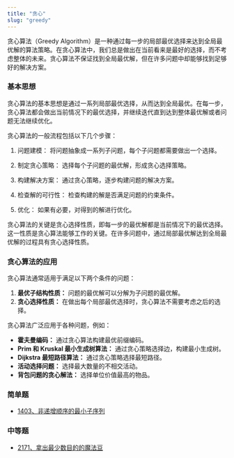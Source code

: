 ```yaml
---
title: "贪心"
slug: "greedy"
---
```



贪心算法（Greedy Algorithm）是一种通过每一步的局部最优选择来达到全局最优解的算法策略。在贪心算法中，我们总是做出在当前看来是最好的选择，而不考虑整体的未来。贪心算法不保证找到全局最优解，但在许多问题中却能够找到足够好的解决方案。

### 基本思想

贪心算法的基本思想是通过一系列局部最优选择，从而达到全局最优。在每一步，贪心算法都会做出当前情况下的最优选择，并继续迭代直到达到整体最优解或者问题无法继续优化。

贪心算法的一般流程包括以下几个步骤：

1. 问题建模： 将问题抽象成一系列子问题，每个子问题都需要做出一个选择。

2. 制定贪心策略： 选择每个子问题的最优解，形成贪心选择策略。

3. 构建解决方案： 通过贪心策略，逐步构建问题的解决方案。

4. 检查解的可行性： 检查构建的解是否满足问题的约束条件。

5. 优化： 如果有必要，对得到的解进行优化。


贪心算法的关键是贪心选择性质，即每一步的最优解都是当前情况下的最优选择。这一性质是贪心算法能够工作的关键。在许多问题中，通过局部最优解达到全局最优解的过程具有贪心选择性质。


### 贪心算法的应用
贪心算法通常适用于满足以下两个条件的问题：

1. **最优子结构性质：** 问题的最优解可以分解为子问题的最优解。
2. **贪心选择性质：** 在做出每个局部最优选择时，贪心算法不需要考虑之后的选择。

贪心算法广泛应用于各种问题，例如：

- **霍夫曼编码：** 通过贪心算法构建最优前缀编码。
- **Prim 和 Kruskal 最小生成树算法：** 通过贪心策略选择边，构建最小生成树。
- **Dijkstra 最短路径算法：** 通过贪心策略选择最短路径。
- **活动选择问题：** 选择最大数量的不相交活动。
- **背包问题的贪心解法：** 选择单位价值最高的物品。


### 简单题
- [1403、非递增顺序的最小子序列](../leetcode/1403非递增顺序的最小子序列)
### 中等题
- [2171、拿出最少数目的的魔法豆](../leetcode/2171拿出最少数目的的魔法豆)




